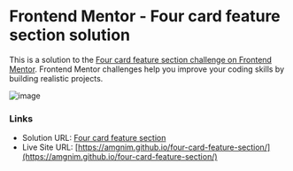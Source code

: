 # Frontend Mentor - Four card feature section solution

This is a solution to the [Four card feature section challenge on Frontend Mentor](https://www.frontendmentor.io/challenges/four-card-feature-section-weK1eFYK). Frontend Mentor challenges help you improve your coding skills by building realistic projects. 

![image](https://github.com/amgnim/four-card-feature-section/assets/39149192/0475f43f-ed0e-41ca-85ea-169dd4c22c54)

### Links

- Solution URL: [Four card feature section](https://your-solution-url.com)
- Live Site URL: [https://amgnim.github.io/four-card-feature-section/](https://amgnim.github.io/four-card-feature-section/)


